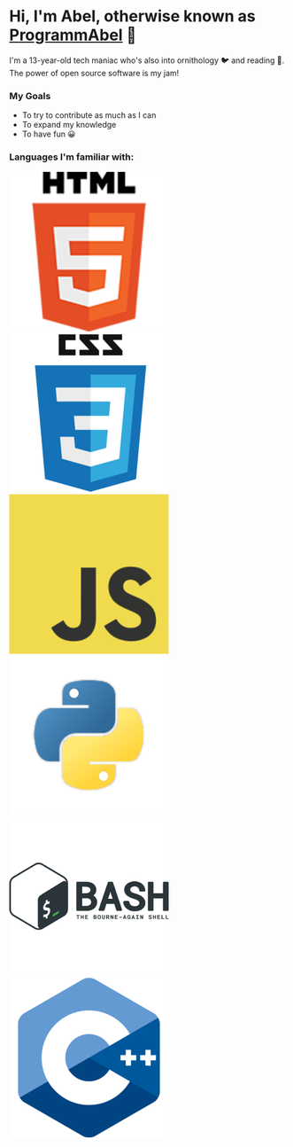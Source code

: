 # Hi, I'm Abel, otherwise known as [ProgrammAbel](programmabel.github.io) 👋

I'm a 13-year-old tech maniac who's also into ornithology 🐦 and reading 📖. The power of open source software is my jam!

### My Goals

- To try to contribute as much as I can
- To expand my knowledge
- To have fun 😀

### Languages I'm familiar with:

![HTML](https://raw.githubusercontent.com/github/explore/80688e429a7d4ef2fca1e82350fe8e3517d3494d/topics/html/html.png)
![CSS](https://raw.githubusercontent.com/github/explore/80688e429a7d4ef2fca1e82350fe8e3517d3494d/topics/css/css.png)
![JS](https://raw.githubusercontent.com/github/explore/80688e429a7d4ef2fca1e82350fe8e3517d3494d/topics/javascript/javascript.png)
![Python](https://raw.githubusercontent.com/github/explore/80688e429a7d4ef2fca1e82350fe8e3517d3494d/topics/python/python.png)
![Bash](https://raw.githubusercontent.com/github/explore/80688e429a7d4ef2fca1e82350fe8e3517d3494d/topics/bash/bash.png)
![C++](https://raw.githubusercontent.com/github/explore/80688e429a7d4ef2fca1e82350fe8e3517d3494d/topics/cpp/cpp.png)

